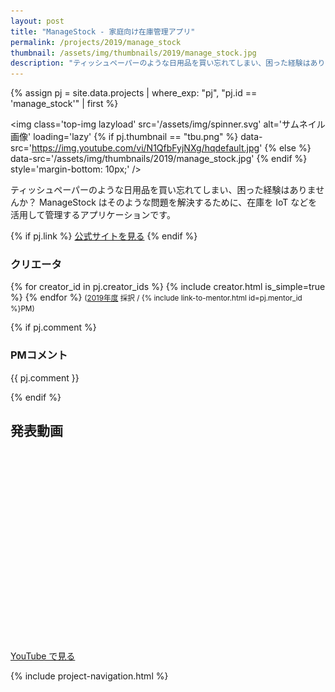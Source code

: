 ```yaml
---
layout: post
title: "ManageStock - 家庭向け在庫管理アプリ"
permalink: /projects/2019/manage_stock
thumbnail: /assets/img/thumbnails/2019/manage_stock.jpg
description: "ティッシュペーパーのような日用品を買い忘れてしまい、困った経験はありませんか？ ManageStock はそのような問題を解決するために、在庫を IoT などを活用して管理するアプリケーションです。"
---
```


{% assign pj = site.data.projects | where_exp: "pj", "pj.id == 'manage_stock'" | first %}

<img class='top-img lazyload' src='/assets/img/spinner.svg' alt='サムネイル画像' loading='lazy'
{% if pj.thumbnail == "tbu.png" %} data-src='https://img.youtube.com/vi/N1QfbFyjNXg/hqdefault.jpg'
{% else %}                         data-src='/assets/img/thumbnails/2019/manage_stock.jpg'
{% endif %}                        style='margin-bottom: 10px;' />

ティッシュペーパーのような日用品を買い忘れてしまい、困った経験はありませんか？ ManageStock はそのような問題を解決するために、在庫を IoT などを活用して管理するアプリケーションです。

{% if pj.link %}
<a href="{{ pj.link }}" target="_blank" class="button">公式サイトを見る</a>
{% endif %}

### クリエータ
<p>
{% for creator_id in pj.creator_ids %}
  {% include creator.html is_simple=true %}
{% endfor %}
<small>(<a href='/projects/2019'>2019年度</a> 採択 / {% include link-to-mentor.html id=pj.mentor_id %}PM)</small>
</p>

{% if pj.comment %}
### PMコメント
<p class="project-comment">{{ pj.comment }}</p>
{% endif %}

## 発表動画
<div class="youtube">
  <iframe width="560" height="315" class="lazyload" data-src="https://www.youtube.com/embed/N1QfbFyjNXg?rel=0" frameborder="0" allowfullscreen=""></iframe>
</div>
<a href="https://www.youtube.com/watch?v={{ pj.youtube }}" target="_blank" rel="noopener" class="button">YouTube で見る</a>

{% include project-navigation.html %}

